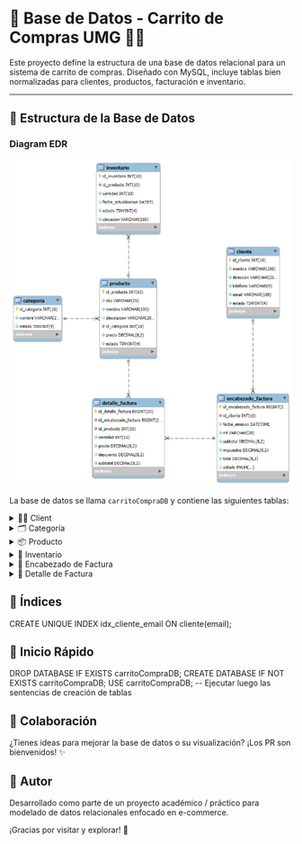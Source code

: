 # 🛒 Base de Datos - Carrito de Compras UMG 🧠🔴

Este proyecto define la estructura de una base de datos relacional para un sistema de carrito de compras. Diseñado con MySQL, incluye tablas bien normalizadas para clientes, productos, facturación e inventario.

---




## 🧱 Estructura de la Base de Datos

### Diagram EDR
![Texto alternativo](carrito-compra.png)

La base de datos se llama `carritoCompraDB` y contiene las siguientes tablas:

<details>
<summary>🧍‍♂️ Client</summary>

```sql
CREATE TABLE cliente (
  id_cliente INT UNSIGNED NOT NULL AUTO_INCREMENT,
  nombre VARCHAR(100) NOT NULL,
  direccion VARCHAR(254) NOT NULL,
  telefono VARCHAR(9) NOT NULL,
  email VARCHAR(100) NOT NULL,
  estado TINYINT NOT NULL DEFAULT(1),
  PRIMARY KEY(id_cliente)
);
```
</details> <details> <summary>🗂️ Categoría</summary>

```sql
CREATE TABLE categoria (
  id_categoria INT UNSIGNED NOT NULL AUTO_INCREMENT,
  nombre VARCHAR(25) NOT NULL,
  estado TINYINT NOT NULL DEFAULT(1),
  PRIMARY KEY(id_categoria)
);
```
</details> <details> <summary>📦 Producto</summary>

```sql
CREATE TABLE producto (
  id_producto INT UNSIGNED NOT NULL AUTO_INCREMENT,
  sku VARCHAR(15) NOT NULL UNIQUE,
  nombre VARCHAR(100) NOT NULL,
  descripcion VARCHAR(200),
  id_categoria INT UNSIGNED NOT NULL,
  precio DECIMAL(8,2) NOT NULL CHECK (precio > 0),
  estado TINYINT NOT NULL DEFAULT(1),
  PRIMARY KEY(id_producto),
  FOREIGN KEY(id_categoria) REFERENCES categoria(id_categoria)
);
```
</details> <details> <summary>🏪 Inventario</summary>
  
```sql
CREATE TABLE inventario (
  id_inventario INT UNSIGNED NOT NULL AUTO_INCREMENT,
  id_producto INT UNSIGNED NOT NULL,
  cantidad INT UNSIGNED NOT NULL DEFAULT(1) CHECK(cantidad > 0),
  fecha_actualizacion DATETIME DEFAULT CURRENT_TIMESTAMP ON UPDATE CURRENT_TIMESTAMP,
  estado TINYINT NOT NULL DEFAULT(1),
  ubicacion VARCHAR(100) NOT NULL,
  PRIMARY KEY(id_inventario),
  FOREIGN KEY(id_producto) REFERENCES producto(id_producto)
);
  ```
</details> <details> <summary>🧾 Encabezado de Factura</summary>

```sql
CREATE TABLE encabezado_factura (
  id_encabezado_factura BIGINT UNSIGNED NOT NULL AUTO_INCREMENT,
  id_cliente INT UNSIGNED NOT NULL,
  fecha_emision DATETIME NOT NULL DEFAULT CURRENT_TIMESTAMP,
  nit VARCHAR(20) NOT NULL DEFAULT('CF'),
  subtotal DECIMAL(8,2) NOT NULL,
  impuestos DECIMAL(8,2) NOT NULL,
  total DECIMAL(8,2) NOT NULL,
  estado ENUM('PAGADA', 'ANULADA', 'PENDIENTE') DEFAULT('PENDIENTE'),
  PRIMARY KEY(id_encabezado_factura),
  FOREIGN KEY(id_cliente) REFERENCES cliente(id_cliente)
);
```
</details> <details> <summary>🧮 Detalle de Factura</summary>

```sql
CREATE TABLE detalle_factura (
  id_detalle_factura BIGINT UNSIGNED NOT NULL AUTO_INCREMENT,
  id_encabezado_factura BIGINT UNSIGNED NOT NULL,
  id_producto INT UNSIGNED NOT NULL,
  cantidad INT NOT NULL CHECK(cantidad > 0),
  precio DECIMAL(8,2) NOT NULL,
  descuento DECIMAL(8,2) DEFAULT(0.00),
  subtotal DECIMAL(8,2) NOT NULL,
  PRIMARY KEY(id_detalle_factura),
  FOREIGN KEY(id_encabezado_factura) REFERENCES encabezado_factura(id_encabezado_factura),
  FOREIGN KEY(id_producto) REFERENCES producto(id_producto)
);
```
</details>

## 📌 Índices
CREATE UNIQUE INDEX idx_cliente_email ON cliente(email);

## 🚀 Inicio Rápido
DROP DATABASE IF EXISTS carritoCompraDB;
CREATE DATABASE IF NOT EXISTS carritoCompraDB;
USE carritoCompraDB;
-- Ejecutar luego las sentencias de creación de tablas

## 🤝 Colaboración
¿Tienes ideas para mejorar la base de datos o su visualización? ¡Los PR son bienvenidos! ✨

## 🧠 Autor
Desarrollado como parte de un proyecto académico / práctico para modelado de datos relacionales enfocado en e-commerce.

¡Gracias por visitar y explorar! 🎉
